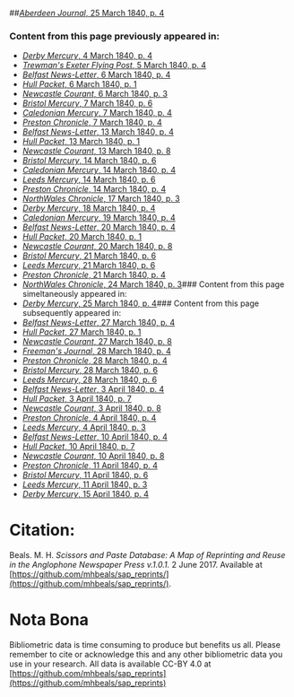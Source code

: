 ##[*Aberdeen Journal*, 25 March 1840, p. 4](https://mhbeals.github.io/sap_html/Aberdeen-Journal/Aberdeen-Journal-25-March-1840-p-4)

### Content from this page previously appeared in:
+ [*Derby Mercury*, 4 March 1840, p. 4](https://mhbeals.github.io/sap_html/Derby-Mercury/Derby-Mercury-4-March-1840-p-4)
+ [*Trewman's Exeter Flying Post*, 5 March 1840, p. 4](https://mhbeals.github.io/sap_html/Trewman's-Exeter-Flying-Post/Trewman's-Exeter-Flying-Post-5-March-1840-p-4)
+ [*Belfast News-Letter*, 6 March 1840, p. 4](https://mhbeals.github.io/sap_html/Belfast-News-Letter/Belfast-News-Letter-6-March-1840-p-4)
+ [*Hull Packet*, 6 March 1840, p. 1](https://mhbeals.github.io/sap_html/Hull-Packet/Hull-Packet-6-March-1840-p-1)
+ [*Newcastle Courant*, 6 March 1840, p. 3](https://mhbeals.github.io/sap_html/Newcastle-Courant/Newcastle-Courant-6-March-1840-p-3)
+ [*Bristol Mercury*, 7 March 1840, p. 6](https://mhbeals.github.io/sap_html/Bristol-Mercury/Bristol-Mercury-7-March-1840-p-6)
+ [*Caledonian Mercury*, 7 March 1840, p. 4](https://mhbeals.github.io/sap_html/Caledonian-Mercury/Caledonian-Mercury-7-March-1840-p-4)
+ [*Preston Chronicle*, 7 March 1840, p. 4](https://mhbeals.github.io/sap_html/Preston-Chronicle/Preston-Chronicle-7-March-1840-p-4)
+ [*Belfast News-Letter*, 13 March 1840, p. 4](https://mhbeals.github.io/sap_html/Belfast-News-Letter/Belfast-News-Letter-13-March-1840-p-4)
+ [*Hull Packet*, 13 March 1840, p. 1](https://mhbeals.github.io/sap_html/Hull-Packet/Hull-Packet-13-March-1840-p-1)
+ [*Newcastle Courant*, 13 March 1840, p. 8](https://mhbeals.github.io/sap_html/Newcastle-Courant/Newcastle-Courant-13-March-1840-p-8)
+ [*Bristol Mercury*, 14 March 1840, p. 6](https://mhbeals.github.io/sap_html/Bristol-Mercury/Bristol-Mercury-14-March-1840-p-6)
+ [*Caledonian Mercury*, 14 March 1840, p. 4](https://mhbeals.github.io/sap_html/Caledonian-Mercury/Caledonian-Mercury-14-March-1840-p-4)
+ [*Leeds Mercury*, 14 March 1840, p. 6](https://mhbeals.github.io/sap_html/Leeds-Mercury/Leeds-Mercury-14-March-1840-p-6)
+ [*Preston Chronicle*, 14 March 1840, p. 4](https://mhbeals.github.io/sap_html/Preston-Chronicle/Preston-Chronicle-14-March-1840-p-4)
+ [*NorthWales Chronicle*, 17 March 1840, p. 3](https://mhbeals.github.io/sap_html/NorthWales-Chronicle/NorthWales-Chronicle-17-March-1840-p-3)
+ [*Derby Mercury*, 18 March 1840, p. 4](https://mhbeals.github.io/sap_html/Derby-Mercury/Derby-Mercury-18-March-1840-p-4)
+ [*Caledonian Mercury*, 19 March 1840, p. 4](https://mhbeals.github.io/sap_html/Caledonian-Mercury/Caledonian-Mercury-19-March-1840-p-4)
+ [*Belfast News-Letter*, 20 March 1840, p. 4](https://mhbeals.github.io/sap_html/Belfast-News-Letter/Belfast-News-Letter-20-March-1840-p-4)
+ [*Hull Packet*, 20 March 1840, p. 1](https://mhbeals.github.io/sap_html/Hull-Packet/Hull-Packet-20-March-1840-p-1)
+ [*Newcastle Courant*, 20 March 1840, p. 8](https://mhbeals.github.io/sap_html/Newcastle-Courant/Newcastle-Courant-20-March-1840-p-8)
+ [*Bristol Mercury*, 21 March 1840, p. 6](https://mhbeals.github.io/sap_html/Bristol-Mercury/Bristol-Mercury-21-March-1840-p-6)
+ [*Leeds Mercury*, 21 March 1840, p. 6](https://mhbeals.github.io/sap_html/Leeds-Mercury/Leeds-Mercury-21-March-1840-p-6)
+ [*Preston Chronicle*, 21 March 1840, p. 4](https://mhbeals.github.io/sap_html/Preston-Chronicle/Preston-Chronicle-21-March-1840-p-4)
+ [*NorthWales Chronicle*, 24 March 1840, p. 3](https://mhbeals.github.io/sap_html/NorthWales-Chronicle/NorthWales-Chronicle-24-March-1840-p-3)### Content from this page simeltaneously appeared in:
+ [*Derby Mercury*, 25 March 1840, p. 4](https://mhbeals.github.io/sap_html/Derby-Mercury/Derby-Mercury-25-March-1840-p-4)### Content from this page subsequently appeared in:
+ [*Belfast News-Letter*, 27 March 1840, p. 4](https://mhbeals.github.io/sap_html/Belfast-News-Letter/Belfast-News-Letter-27-March-1840-p-4)
+ [*Hull Packet*, 27 March 1840, p. 1](https://mhbeals.github.io/sap_html/Hull-Packet/Hull-Packet-27-March-1840-p-1)
+ [*Newcastle Courant*, 27 March 1840, p. 8](https://mhbeals.github.io/sap_html/Newcastle-Courant/Newcastle-Courant-27-March-1840-p-8)
+ [*Freeman's Journal*, 28 March 1840, p. 4](https://mhbeals.github.io/sap_html/Freeman's-Journal/Freeman's-Journal-28-March-1840-p-4)
+ [*Preston Chronicle*, 28 March 1840, p. 4](https://mhbeals.github.io/sap_html/Preston-Chronicle/Preston-Chronicle-28-March-1840-p-4)
+ [*Bristol Mercury*, 28 March 1840, p. 6](https://mhbeals.github.io/sap_html/Bristol-Mercury/Bristol-Mercury-28-March-1840-p-6)
+ [*Leeds Mercury*, 28 March 1840, p. 6](https://mhbeals.github.io/sap_html/Leeds-Mercury/Leeds-Mercury-28-March-1840-p-6)
+ [*Belfast News-Letter*, 3 April 1840, p. 4](https://mhbeals.github.io/sap_html/Belfast-News-Letter/Belfast-News-Letter-3-April-1840-p-4)
+ [*Hull Packet*, 3 April 1840, p. 7](https://mhbeals.github.io/sap_html/Hull-Packet/Hull-Packet-3-April-1840-p-7)
+ [*Newcastle Courant*, 3 April 1840, p. 8](https://mhbeals.github.io/sap_html/Newcastle-Courant/Newcastle-Courant-3-April-1840-p-8)
+ [*Preston Chronicle*, 4 April 1840, p. 4](https://mhbeals.github.io/sap_html/Preston-Chronicle/Preston-Chronicle-4-April-1840-p-4)
+ [*Leeds Mercury*, 4 April 1840, p. 3](https://mhbeals.github.io/sap_html/Leeds-Mercury/Leeds-Mercury-4-April-1840-p-3)
+ [*Belfast News-Letter*, 10 April 1840, p. 4](https://mhbeals.github.io/sap_html/Belfast-News-Letter/Belfast-News-Letter-10-April-1840-p-4)
+ [*Hull Packet*, 10 April 1840, p. 7](https://mhbeals.github.io/sap_html/Hull-Packet/Hull-Packet-10-April-1840-p-7)
+ [*Newcastle Courant*, 10 April 1840, p. 8](https://mhbeals.github.io/sap_html/Newcastle-Courant/Newcastle-Courant-10-April-1840-p-8)
+ [*Preston Chronicle*, 11 April 1840, p. 4](https://mhbeals.github.io/sap_html/Preston-Chronicle/Preston-Chronicle-11-April-1840-p-4)
+ [*Bristol Mercury*, 11 April 1840, p. 6](https://mhbeals.github.io/sap_html/Bristol-Mercury/Bristol-Mercury-11-April-1840-p-6)
+ [*Leeds Mercury*, 11 April 1840, p. 3](https://mhbeals.github.io/sap_html/Leeds-Mercury/Leeds-Mercury-11-April-1840-p-3)
+ [*Derby Mercury*, 15 April 1840, p. 4](https://mhbeals.github.io/sap_html/Derby-Mercury/Derby-Mercury-15-April-1840-p-4)
                    
# Citation: 

Beals. M. H. *Scissors and Paste Database: A Map of Reprinting and Reuse in the Anglophone Newspaper Press v.1.0.1.* 2 June 2017. Available at [https://github.com/mhbeals/sap_reprints/](https://github.com/mhbeals/sap_reprints/). 
                    
# Nota Bona

Bibliometric data is time consuming to produce but benefits us all. Please remember to cite or acknowledge this and any other bibliometric data you use in your research. All data is available CC-BY 4.0 at [https://github.com/mhbeals/sap_reprints](https://github.com/mhbeals/sap_reprints)